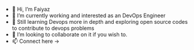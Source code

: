 - 👋 Hi, I’m Faiyaz
- 👀 I’m currently working and interested as an DevOps Engineer
- 🌱 Still learning Devops more in depth and exploring open source codes to contribute to devops problems
- 💞️ I’m looking to collaborate on it if you wish to.
- 📫 Connect here -> 
